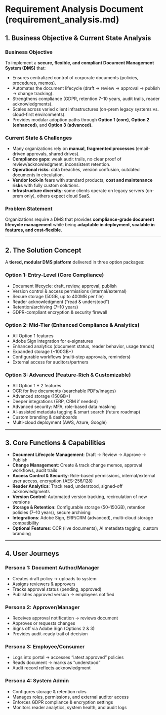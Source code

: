 # Requirement Analysis Document (requirement_analysis.md)

## 1. Business Objective & Current State Analysis

### Business Objective
To implement a **secure, flexible, and compliant Document Management System (DMS)** that:
- Ensures centralized control of corporate documents (policies, procedures, memos).
- Automates the document lifecycle (draft → review → approval → publish → change tracking).
- Strengthens compliance (GDPR, retention 7–10 years, audit trails, reader acknowledgments).
- Scales across varied client infrastructures (on-prem legacy systems vs. cloud-first environments).
- Provides modular adoption paths through **Option 1 (core)**, **Option 2 (enhanced)**, and **Option 3 (advanced)**.

### Current State & Challenges
- Many organizations rely on **manual, fragmented processes** (email-driven approvals, shared drives).
- **Compliance gaps**: weak audit trails, no clear proof of review/acknowledgment, inconsistent retention.
- **Operational risks**: data breaches, version confusion, outdated documents in circulation.
- **Vendor lock-in** fears with standard products; **cost and maintenance risks** with fully custom solutions.
- **Infrastructure diversity**: some clients operate on legacy servers (on-prem only), others expect cloud SaaS.

### Problem Statement
Organizations require a DMS that provides **compliance-grade document lifecycle management** while being **adaptable in deployment, scalable in features, and cost-flexible**.

---

## 2. The Solution Concept

A **tiered, modular DMS platform** delivered in three option packages:

### Option 1: Entry-Level (Core Compliance)
- Document lifecycle: draft, review, approval, publish
- Version control & access permissions (internal/external)
- Secure storage (50GB, up to 400MB per file)
- Reader acknowledgment (“read & understood”)
- Retention/archiving (7–10 years)
- GDPR-compliant encryption & security firewall

### Option 2: Mid-Tier (Enhanced Compliance & Analytics)
- All Option 1 features
- Adobe Sign integration for e-signatures
- Enhanced analytics (document status, reader behavior, usage trends)
- Expanded storage (~100GB+)
- Configurable workflows (multi-step approvals, reminders)
- External access for auditors/partners

### Option 3: Advanced (Feature-Rich & Customizable)
- All Option 1 + 2 features
- OCR for live documents (searchable PDFs/images)
- Advanced storage (150GB+)
- Deeper integrations (ERP, CRM if needed)
- Advanced security: MFA, role-based data masking
- AI-assisted metadata tagging & smart search (future roadmap)
- Custom branding & dashboards
- Multi-cloud deployment (AWS, Azure, Google)

---

## 3. Core Functions & Capabilities

- **Document Lifecycle Management**: Draft → Review → Approve → Publish
- **Change Management**: Create & track change memos, approval workflows, audit trails
- **Access Control & Security**: Role-based permissions, internal/external user access, encryption (AES-256/128)
- **Reader Analytics**: Track read, understood, signed-off acknowledgments
- **Version Control**: Automated version tracking, recirculation of new versions
- **Storage & Retention**: Configurable storage (50–150GB), retention policies (7–10 years), secure archiving
- **Integrations**: Adobe Sign, ERP/CRM (advanced), multi-cloud storage compatibility
- **Optional Features**: OCR (live documents), AI metadata tagging, custom branding

---

## 4. User Journeys

### Persona 1: Document Author/Manager
- Creates draft policy → uploads to system
- Assigns reviewers & approvers
- Tracks approval status (pending, approved)
- Publishes approved version → employees notified

### Persona 2: Approver/Manager
- Receives approval notification → reviews document
- Approves or requests changes
- Signs off via Adobe Sign (Options 2 & 3)
- Provides audit-ready trail of decision

### Persona 3: Employee/Consumer
- Logs into portal → accesses “latest approved” policies
- Reads document → marks as “understood”
- Audit record reflects acknowledgment

### Persona 4: System Admin
- Configures storage & retention rules
- Manages roles, permissions, and external auditor access
- Enforces GDPR compliance & encryption settings
- Monitors reader analytics, system health, and audit logs
